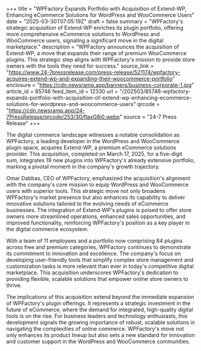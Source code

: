 +++
title = "WPFactory Expands Portfolio with Acquisition of Extend-WP, Enhancing eCommerce Solutions for WordPress and WooCommerce Users"
date = "2025-03-30T07:05:19Z"
draft = false
summary = "WPFactory's strategic acquisition of Extend-WP enriches its plugin portfolio, offering more comprehensive eCommerce solutions to WordPress and WooCommerce users, signaling a significant move in the digital marketplace."
description = "WPFactory announces the acquisition of Extend-WP, a move that expands their range of premium WooCommerce plugins. This strategic step aligns with WPFactory's mission to provide store owners with the tools they need for success."
source_link = "https://www.24-7pressrelease.com/press-release/521174/wpfactory-acquires-extend-wp-and-expanding-their-woocommerce-portfolio"
enclosure = "https://cdn.newsramp.app/banners/business-corporate-1.jpg"
article_id = 85746
feed_item_id = 12330
url = "/202503/85746-wpfactory-expands-portfolio-with-acquisition-of-extend-wp-enhancing-ecommerce-solutions-for-wordpress-and-woocommerce-users"
qrcode = "https://cdn.newsramp.app/24-7PressRelease/qrcode/253/30/flaxG8i0.webp"
source = "24-7 Press Release"
+++

<p>The digital commerce landscape witnesses a notable consolidation as WPFactory, a leading developer in the WordPress and WooCommerce plugin space, acquires Extend-WP, a premium eCommerce solutions provider. This acquisition, completed on March 17, 2025, for a five-digit sum, integrates 19 new plugins into WPFactory's already extensive portfolio, marking a pivotal moment in the company's growth trajectory.</p><p>Omar Dabbas, CEO of WPFactory, emphasized the acquisition's alignment with the company's core mission to equip WordPress and WooCommerce users with superior tools. This strategic move not only broadens WPFactory's market presence but also enhances its capability to deliver innovative solutions tailored to the evolving needs of eCommerce businesses. The integration of Extend-WP's plugins is poised to offer store owners more streamlined operations, enhanced sales opportunities, and improved functionality, reinforcing WPFactory's position as a key player in the digital commerce ecosystem.</p><p>With a team of 11 employees and a portfolio now comprising 84 plugins across free and premium categories, WPFactory continues to demonstrate its commitment to innovation and excellence. The company's focus on developing user-friendly tools that simplify complex store management and customization tasks is more relevant than ever in today's competitive digital marketplace. This acquisition underscores WPFactory's dedication to providing flexible, scalable solutions that empower online store owners to thrive.</p><p>The implications of this acquisition extend beyond the immediate expansion of WPFactory's plugin offerings. It represents a strategic investment in the future of eCommerce, where the demand for integrated, high-quality digital tools is on the rise. For business leaders and technology enthusiasts, this development signals the growing importance of robust, scalable solutions in navigating the complexities of online commerce. WPFactory's move not only enhances its product lineup but also sets a new standard for innovation and customer support in the WordPress and WooCommerce communities.</p>